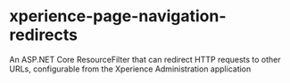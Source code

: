 # xperience-page-navigation-redirects
An ASP.NET Core ResourceFilter that can redirect HTTP requests to other URLs, configurable from the Xperience Administration application
